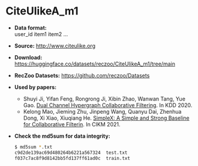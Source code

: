 # CiteUlikeA_m1

+ **Data format:**  
user_id item1 item2 ...

+ **Source:** http://www.citeulike.org
+ **Download:** https://huggingface.co/datasets/reczoo/CiteUlikeA_m1/tree/main
+ **RecZoo Datasets:** https://github.com/reczoo/Datasets

+ **Used by papers:** 
    - Shuyi Ji, Yifan Feng, Rongrong Ji, Xibin Zhao, Wanwan Tang, Yue Gao. [Dual Channel Hypergraph Collaborative Filtering](https://dl.acm.org/doi/10.1145/3394486.3403253). In KDD 2020.
    - Kelong Mao, Jieming Zhu, Jinpeng Wang, Quanyu Dai, Zhenhua Dong, Xi Xiao, Xiuqiang He. [SimpleX: A Simple and Strong Baseline for Collaborative Filterin](https://arxiv.org/abs/2109.12613). In CIKM 2021.

+ **Check the md5sum for data integrity:**
    ```bash
    $ md5sum *.txt
    c9d2de139ac69d480264b6221a567324  test.txt
    f037c7ac8f9d8142bb5fd137ff61ad0c  train.txt
    ```
